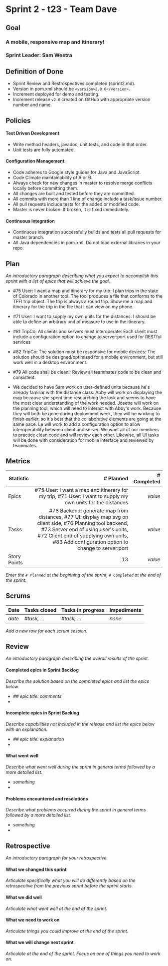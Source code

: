 # Sprint 2 - t23 - Team Dave

## Goal

### A mobile, responsive map and itinerary!
### Sprint Leader: Sam Westra

## Definition of Done

* Sprint Review and Restrospectives completed (sprint2.md).
* Version in pom.xml should be `<version>2.0.0</version>`.
* Increment deployed for demo and testing.
* Increment release `v2.0` created on GitHub with appropriate version number and name.


## Policies

#### Test Driven Development
* Write method headers, javadoc, unit tests, and code in that order.
* Unit tests are fully automated.
#### Configuration Management
* Code adheres to Google style guides for Java and JavaScript.
* Code Climate maintainability of A or B.
* Always check for new changes in master to resolve merge conflicts locally before committing them.
* All changes are built and tested before they are committed.
* All commits with more than 1 line of change include a task/issue number.
* All pull requests include tests for the added or modified code.
* Master is never broken.  If broken, it is fixed immediately.
#### Continuous Integration
* Continuous integration successfully builds and tests all pull requests for master branch.
* All Java dependencies in pom.xml.  Do not load external libraries in your repo. 


## Plan

*An introductory paragraph describing what you expect to accomplish this sprint with a list of epics that will achieve the goal.*

* #75 User: I want a map and itinerary for my trip: I plan trips in the state of Colorado in another tool. The tool produces a file that conforms to the TFFI trip object. The trip is always a round trip. Show me a map and itinerary for the trip in the file that I can view on my phone.
* #71 User: I want to supply my own units for the distances: I should be able to define an arbitrary unit of measure to use in the itinerary.
* #81 TripCo: All clients and servers must interoperate: Each client must include a configuration option to change to server:port used for RESTful services
* #82 TripCo: The solution must be responsive for mobile devices: The solution should be designed/optimized for a mobile environment, but still work well in a desktop environment.
* #79 All code shall be clean!: Review all teammates code to be clean and consistent.

* We decided to have Sam work on user-defined units because he's already familiar with the distance class. Abby will work on displaying the map because she spent time researching the task and seems to have the most clear understanding of the work needed.  Josette will work on the planning tool, which will need to interact with Abby's work. Because they will both be gone during deployment week, they will be working to finish earlier, so it's best that the collaborative elements are going at the same pace. Le will work to add a configuration option to allow interoperability between client and server. We want all of our members to practice clean code and will review each other. Likewise, all UI tasks will be done with consideration for mobile interface and reviewed by teammates.


## Metrics

| Statistic | # Planned | # Completed |
| --- | ---: | ---: |
| Epics | #75 User: I want a map and itinerary for my trip, #71 User: I want to supply my own units for the distances | *value* |
| Tasks | #78 Backend: generate map from distances, #77 UI: display map svg on client side, #76 Planning tool backend, #73 Server end of using user's units, #72 Client end of supplying own units, #83 Add configuration option to change to server:port| *value* | 
| Story Points | 13 | *value* | 

*Enter the `# Planned` at the beginning of the sprint, `# Completed` at the end of the sprint.*


## Scrums

| Date | Tasks closed  | Tasks in progress | Impediments |
| :--- | :--- | :--- | :--- |
| *date* | *#task, ...* | *#task, ...* | *none* | 

*Add a new row for each scrum session.*

## Review

*An introductory paragraph describing the overall results of the sprint.*

#### Completed epics in Sprint Backlog 

*Describe the solution based on the completed epics and list the epics below.*

* *## epic title: comments*
* 

#### Incomplete epics in Sprint Backlog 

*Describe capabilities not included in the release and list the epics below with an explanation.*

* *## epic title: explanation*
*

#### What went well

*Describe what went well during the sprint in general terms followed by a more detailed list.*

* *something*
*

#### Problems encountered and resolutions

*Describe what problems occurred during the sprint in general terms followed by a more detailed list.*

* *something*
*

## Retrospective

*An introductory paragraph for your retrospective.*

#### What we changed this sprint

*Articulate specifically what you will do differently based on the retrospective from the previous sprint before the sprint starts.*

#### What we did well

*Articulate what went well at the end of the sprint.*

#### What we need to work on

*Articulate things you could improve at the end of the sprint.*

#### What we will change next sprint 

*Articulate at the end of the sprint.  Focus on one of things you need to work on.*
